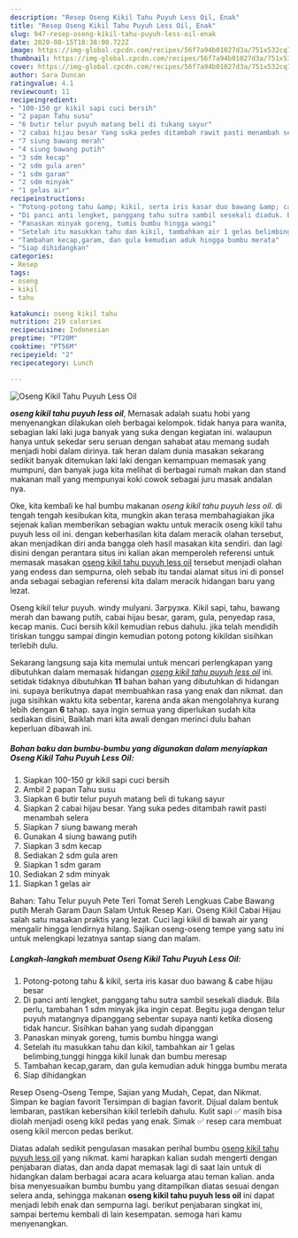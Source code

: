 ```yaml
---
description: "Resep Oseng Kikil Tahu Puyuh Less Oil, Enak"
title: "Resep Oseng Kikil Tahu Puyuh Less Oil, Enak"
slug: 947-resep-oseng-kikil-tahu-puyuh-less-oil-enak
date: 2020-08-15T18:38:00.722Z
image: https://img-global.cpcdn.com/recipes/56f7a94b01027d3a/751x532cq70/oseng-kikil-tahu-puyuh-less-oil-foto-resep-utama.jpg
thumbnail: https://img-global.cpcdn.com/recipes/56f7a94b01027d3a/751x532cq70/oseng-kikil-tahu-puyuh-less-oil-foto-resep-utama.jpg
cover: https://img-global.cpcdn.com/recipes/56f7a94b01027d3a/751x532cq70/oseng-kikil-tahu-puyuh-less-oil-foto-resep-utama.jpg
author: Sara Duncan
ratingvalue: 4.1
reviewcount: 11
recipeingredient:
- "100-150 gr kikil sapi cuci bersih"
- "2 papan Tahu susu"
- "6 butir telur puyuh matang beli di tukang sayur"
- "2 cabai hijau besar Yang suka pedes ditambah rawit pasti menambah selera"
- "7 siung bawang merah"
- "4 siung bawang putih"
- "3 sdm kecap"
- "2 sdm gula aren"
- "1 sdm garam"
- "2 sdm minyak"
- "1 gelas air"
recipeinstructions:
- "Potong-potong tahu &amp; kikil, serta iris kasar duo bawang &amp; cabe hijau besar"
- "Di panci anti lengket, panggang tahu sutra sambil sesekali diaduk. Bila perlu, tambahan 1 sdm minyak jika ingin cepat. Begitu juga dengan telur puyuh matangnya dipanggang sebentar supaya nanti ketika dioseng tidak hancur. Sisihkan bahan yang sudah dipanggan"
- "Panaskan minyak goreng, tumis bumbu hingga wangi"
- "Setelah itu masukkan tahu dan kikil, tambahkan air 1 gelas belimbing,tunggi hingga kikil lunak dan bumbu meresap"
- "Tambahan kecap,garam, dan gula kemudian aduk hingga bumbu merata"
- "Siap dihidangkan"
categories:
- Resep
tags:
- oseng
- kikil
- tahu

katakunci: oseng kikil tahu 
nutrition: 219 calories
recipecuisine: Indonesian
preptime: "PT20M"
cooktime: "PT56M"
recipeyield: "2"
recipecategory: Lunch

---
```



![Oseng Kikil Tahu Puyuh Less Oil](https://img-global.cpcdn.com/recipes/56f7a94b01027d3a/751x532cq70/oseng-kikil-tahu-puyuh-less-oil-foto-resep-utama.jpg)

<b><i>oseng kikil tahu puyuh less oil</i></b>, Memasak adalah suatu hobi yang menyenangkan dilakukan oleh berbagai kelompok. tidak hanya para wanita, sebagian laki laki juga banyak yang suka dengan kegiatan ini. walaupun hanya untuk sekedar seru seruan dengan sahabat atau memang sudah menjadi hobi dalam dirinya. tak heran dalam dunia masakan sekarang sedikit banyak ditemukan laki laki dengan kemampuan memasak yang mumpuni, dan banyak juga kita melihat di berbagai rumah makan dan stand makanan mall yang mempunyai koki cowok sebagai juru masak andalan nya.

Oke, kita kembali ke hal bumbu makanan <i>oseng kikil tahu puyuh less oil</i>. di tengah tengah kesibukan kita, mungkin akan terasa membahagiakan jika sejenak kalian memberikan sebagian waktu untuk meracik oseng kikil tahu puyuh less oil ini. dengan keberhasilan kita dalam meracik olahan tersebut, akan menjadikan diri anda bangga oleh hasil masakan kita sendiri. dan lagi disini dengan perantara situs ini kalian akan memperoleh referensi untuk memasak masakan <u>oseng kikil tahu puyuh less oil</u> tersebut menjadi olahan yang endess dan sempurna, oleh sebab itu tandai alamat situs ini di ponsel anda sebagai sebagian referensi kita dalam meracik hidangan baru yang lezat.

Oseng kikil telur puyuh. windy mulyani. Загрузка. Kikil sapi, tahu, bawang merah dan bawang putih, cabai hijau besar, garam, gula, penyedap rasa, kecap manis. Cuci bersih kikil kemudian rebus dahulu. jika telah mendidih tiriskan tunggu sampai dingin kemudian potong potong kikildan sisihkan terlebih dulu.


Sekarang langsung saja kita memulai untuk mencari perlengkapan yang dibutuhkan dalam memasak hidangan <u><i>oseng kikil tahu puyuh less oil</i></u> ini. setidak tidaknya dibutuhkan <b>11</b> bahan bahan yang dibutuhkan di hidangan ini. supaya berikutnya dapat membuahkan rasa yang enak dan nikmat. dan juga sisihkan waktu kita sebentar, karena anda akan mengolahnya kurang lebih dengan <b>6</b> tahap. saya ingin semua yang diperlukan sudah kita sediakan disini, Baiklah mari kita awali dengan merinci dulu bahan keperluan dibawah ini.

<!--inarticleads1-->

##### Bahan baku dan bumbu-bumbu yang digunakan dalam menyiapkan Oseng Kikil Tahu Puyuh Less Oil:

1. Siapkan 100-150 gr kikil sapi cuci bersih
1. Ambil 2 papan Tahu susu
1. Siapkan 6 butir telur puyuh matang beli di tukang sayur
1. Siapkan 2 cabai hijau besar. Yang suka pedes ditambah rawit pasti menambah selera
1. Siapkan 7 siung bawang merah
1. Gunakan 4 siung bawang putih
1. Siapkan 3 sdm kecap
1. Sediakan 2 sdm gula aren
1. Siapkan 1 sdm garam
1. Sediakan 2 sdm minyak
1. Siapkan 1 gelas air


Bahan: Tahu Telur puyuh Pete Teri Tomat Sereh Lengkuas Cabe Bawang putih Merah Garam Daun Salam Untuk Resep Kari. Oseng Kikil Cabai Hijau salah satu masakan praktis yang lezat. Cuci lagi kikil di bawah air yang mengalir hingga lendirnya hilang. Sajikan oseng-oseng tempe yang satu ini untuk melengkapi lezatnya santap siang dan malam. 

<!--inarticleads2-->

##### Langkah-langkah membuat Oseng Kikil Tahu Puyuh Less Oil:

1. Potong-potong tahu &amp; kikil, serta iris kasar duo bawang &amp; cabe hijau besar
1. Di panci anti lengket, panggang tahu sutra sambil sesekali diaduk. Bila perlu, tambahan 1 sdm minyak jika ingin cepat. Begitu juga dengan telur puyuh matangnya dipanggang sebentar supaya nanti ketika dioseng tidak hancur. Sisihkan bahan yang sudah dipanggan
1. Panaskan minyak goreng, tumis bumbu hingga wangi
1. Setelah itu masukkan tahu dan kikil, tambahkan air 1 gelas belimbing,tunggi hingga kikil lunak dan bumbu meresap
1. Tambahan kecap,garam, dan gula kemudian aduk hingga bumbu merata
1. Siap dihidangkan


Resep Oseng-Oseng Tempe, Sajian yang Mudah, Cepat, dan Nikmat. Simpan ke bagian favorit Tersimpan di bagian favorit. Dijual dalam bentuk lembaran, pastikan kebersihan kikil terlebih dahulu. Kulit sapi ✅ masih bisa diolah menjadi oseng kikil pedas yang enak. Simak ✅ resep cara membuat oseng kikil mercon pedas berikut. 

Diatas adalah sedikit pengulasan masakan perihal bumbu <u>oseng kikil tahu puyuh less oil</u> yang nikmat. kami harapkan kalian sudah mengerti dengan penjabaran diatas, dan anda dapat memasak lagi di saat lain untuk di hidangkan dalam berbagai acara acara keluarga atau teman kalian. anda bisa menyesuaikan bumbu bumbu yang ditampilkan diatas sesuai dengan selera anda, sehingga makanan <b>oseng kikil tahu puyuh less oil</b> ini dapat menjadi lebih enak dan sempurna lagi. berikut penjabaran singkat ini, sampai bertemu kembali di lain kesempatan. semoga hari kamu menyenangkan.
